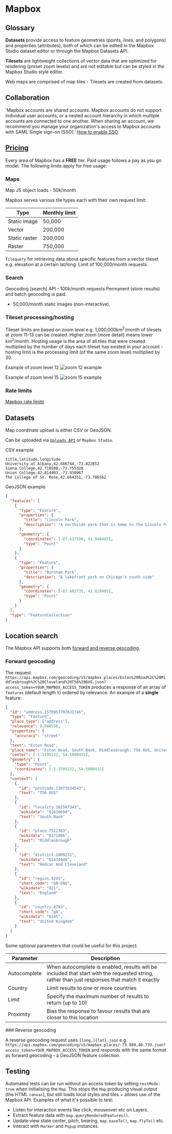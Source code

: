 # Mapbox

## Glossary

**Datasets** provide access to feature geometries (points, lines, and polygons) and properties (attributes), both of which can be edited in the Mapbox Studio dataset editor or through the Mapbox Datasets API.

**Tilesets** are lightweight collections of vector data that are optimized for rendering (preset zoom levels) and are not editable but can be styled in the Mapbox Studio style editor.

Web maps are comprised of map tiles - Tilesets are created from datasets.

## Collaboration

'Mapbox accounts are shared accounts. Mapbox accounts do not support individual user accounts, or a nested account hierarchy in which multiple accounts are connected to one another. When sharing an account, we recommend you manage your organization's access to Mapbox accounts with SAML Single sign-on (SSO).' [How to enable SSO](https://docs.mapbox.com/accounts/guides/settings/#single-sign-on-authentication-sso).

## [Pricing](https://www.mapbox.com/pricing)

Every area of Mapbox has a **FREE** tier. Paid usage follows a pay as you go model. The following limits apply for free usage:

### Maps

Map JS object loads - 50k/month

Mapbox serves various tile types each with their own request limit:

| Type          | Monthly limit |
| ------------- | ------------- |
| Static image  | 50,000        |
| Vector        | 200,000       |
| Static raster | 200,000       |
| Raster        | 750,000       |

`Tilequery` for retrieving data about specific features from a vector tileset e.g. elevation at a certain lat/long. Limit of 100,000/month requests.

### Search

Geocoding (search) API - 100k/month requests
Permanent (store results) and batch geocoding is paid.

- 50,000/month static images (non-interactive),

### Tileset processing/hosting

Tileset limits are based on zoom level e.g. 1,000,000km<sup>2</sup>/month of tilesets at zoom 11-13 can be created. Higher zoom (more detail) means lower km<sup>2</sup>/month. Hosting usage is the area of all tiles that were created multiplied by the number of days each tileset has existed in your account - hosting limit is the processing limit (of the same zoom level) multiplied by 30.

Example of zoom level 12
![zoom 12 example](./zoom-12-example.png)

Example of zoom level 15
![zoom 15 example](./zoom-15-example.png)

### Rate limits

[Mapbox rate limits](https://docs.mapbox.com/api/overview/#rate-limits)

## Datasets

Map coordinate upload is either CSV or GeoJSON.

Can be uploaded via [`Uploads API`](https://docs.mapbox.com/help/glossary/uploads-api/) or `Mapbox Studio`.

CSV example

```
title,latitude,longitude
University at Albany,42.686744,-73.822852
Siena College,42.718588,-73.755328
Union College,42.814403,-73.930967
The College of St. Rose,42.664351,-73.786562
```

GeoJSON example

```json
{
  "features": [
    {
      "type": "Feature",
      "properties": {
        "title": "Lincoln Park",
        "description": "A northside park that is home to the Lincoln Park Zoo"
      },
      "geometry": {
        "coordinates": [-87.637596, 41.940403],
        "type": "Point"
      }
    },
    {
      "type": "Feature",
      "properties": {
        "title": "Burnham Park",
        "description": "A lakefront park on Chicago's south side"
      },
      "geometry": {
        "coordinates": [-87.603735, 41.829985],
        "type": "Point"
      }
    }
  ],
  "type": "FeatureCollection"
}
```

## Location search

The Mapbox API supports both [forward and reverse geocoding](https://docs.mapbox.com/api/search/geocoding/).

### Forward geocoding

The request `https://api.mapbox.com/geocoding/v5/mapbox.places/Eston%20Road%2C%20Middlesbrough%2C%20Cleveland%20TS6%206US.json?access_token=YOUR_MAPBOX_ACCESS_TOKEN` produces a response of an array of `features` (default length `5`) ordered by relevance. An example of a **single** feature:

```json
{
  "id": "address.1570957797631746",
  "type": "Feature",
  "place_type": ["address"],
  "relevance": 0.680556,
  "properties": {
    "accuracy": "street"
  },
  "text": "Eston Road",
  "place_name": "Eston Road, South Bank, Middlesbrough, TS6 6US, United Kingdom",
  "center": [-1.1595222, 54.5800431],
  "geometry": {
    "type": "Point",
    "coordinates": [-1.1595222, 54.5800431]
  },
  "context": [
    {
      "id": "postcode.13073534543",
      "text": "TS6 6US"
    },
    {
      "id": "locality.162507343",
      "wikidata": "Q1616694",
      "text": "South Bank"
    },
    {
      "id": "place.7522383",
      "wikidata": "Q171866",
      "text": "Middlesbrough"
    },
    {
      "id": "district.1009231",
      "wikidata": "Q1434448",
      "text": "Redcar And Cleveland"
    },
    {
      "id": "region.9295",
      "short_code": "GB-ENG",
      "wikidata": "Q21",
      "text": "England"
    },
    {
      "id": "country.8783",
      "short_code": "gb",
      "wikidata": "Q145",
      "text": "United Kingdom"
    }
  ]
}
```

Some optional parameters that could be useful for this project:

| Parameter    | Description                                                                                                                                   |
| ------------ | --------------------------------------------------------------------------------------------------------------------------------------------- |
| Autocomplete | When autocomplete is enabled, results will be included that start with the requested string, rather than just responses that match it exactly |
| Country      | Limit results to one or more countries                                                                                                        |
| Limit        | Specify the maximum number of results to return (up to 10)                                                                                    |
| Proximity    | Bias the response to favour results that are closer to this location                                                                          |

### Reverse geocoding

A reverse geocoding request uses `{long,]{lat}.json` e.g. `https://api.mapbox.com/geocoding/v5/mapbox.places/-73.989,40.733.json?access_token=YOUR_MAPBOX_ACCESS_TOKEN` and responds with the same format as forward geocoding - a GeoJSON feature collection.

## Testing

Automated tests can be run without an access token by setting `testMode: true` when initialising the `Map`. This stops the `Map` producing visual output (the HTML `canvas`), but still loads local styles and tiles + allows use of the Mapbox API. Examples of what it's possible to test:

- Listen for interaction events like click, mouseover etc on Layers.
- Extract feature data with `map.queryRenderedFeatures()`.
- Update view state center, pitch, bearing, `map.easeTo()`, `map.flyTo()` etc.
- Interact with `Marker` and `Popup` instances.
